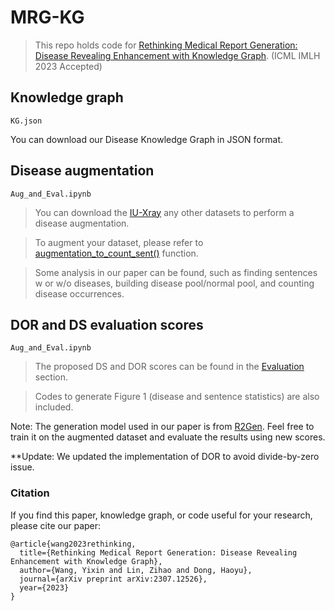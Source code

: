 # MRG-KG
> This repo holds code for [Rethinking Medical Report Generation: Disease Revealing Enhancement with Knowledge Graph](). (ICML IMLH 2023 Accepted)

<!--![](https://github.com/dbader/readme-template/raw/master/header.png)-->

## Knowledge graph
```
KG.json
```
You can download our Disease Knowledge Graph in JSON format.

## Disease augmentation
```
Aug_and_Eval.ipynb
```
> You can download the [IU-Xray](https://www.kaggle.com/datasets/raddar/chest-xrays-indiana-university) any other datasets to perform a disease augmentation.

> To augment your dataset, please refer to [augmentation_to_count_sent()](https://github.com/Wangyixinxin/MRG-KG/blob/bdbd78b115b75f86b99ff97c8ca61faa07a5295f/Aug_and_Eval.ipynb#L1982) function.

> Some analysis in our paper can be found, such as finding sentences w or w/o diseases, building disease pool/normal pool, and counting disease occurrences.


## DOR and DS evaluation scores
```
Aug_and_Eval.ipynb
```
> The proposed DS and DOR scores can be found in the [Evaluation](https://github.com/Wangyixinxin/MRG-KG/blob/21253cea19d9b6d0630b80091b91d4994a10d86a/Aug_and_Eval.ipynb#L2489) section.

> Codes to generate Figure 1 (disease and sentence statistics) are also included.


Note: The generation model used in our paper is from [R2Gen](https://github.com/cuhksz-nlp/R2Gen). Feel free to train it on the augmented dataset and evaluate the results using new scores.

**Update: We updated the implementation of DOR to avoid divide-by-zero issue.

### Citation
If you find this paper, knowledge graph, or code useful for your research, please cite our paper:
```
@article{wang2023rethinking,
  title={Rethinking Medical Report Generation: Disease Revealing Enhancement with Knowledge Graph},
  author={Wang, Yixin and Lin, Zihao and Dong, Haoyu},
  journal={arXiv preprint arXiv:2307.12526},
  year={2023}
}
